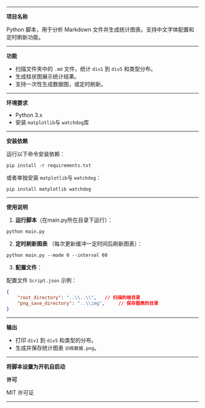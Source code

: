 
---

**项目名称**

Python 脚本，用于分析 Markdown 文件并生成统计图表。支持中文字体配置和定时刷新功能。

---

**功能**

- 扫描文件夹中的 `.md` 文件，统计 `div1` 到 `div5` 和类型分布。
- 生成柱状图展示统计结果。
- 支持一次性生成数据图，或定时刷新。

---

**环境要求**

- Python 3.x
- 安装 `matplotlib`与 `watchdog`库

---

**安装依赖**

运行以下命令安装依赖：

```
pip install -r requirements.txt
```

或者单独安装 `matplotlib`与 `watchdog`：

```
pip install matplotlib watchdog
```

---

**使用说明**

1. **运行脚本**（在main.py所在目录下运行）：

```
python main.py
```

2. **定时刷新图表**  （每次更新缓冲一定时间后刷新图表）：

```
python main.py --mode 0 --interval 60
```

3. **配置文件**：

配置文件 `Script.json` 示例：

```json
{
    "root_directory": "..\\..\\",   // 扫描的根目录
    "png_save_directory": "..\\img",     // 保存图表的目录
}
```

---

**输出**

- 打印 `div1` 到 `div5` 和类型的分布。
- 生成并保存统计图表 `训练数据.png`。

---
**将脚本设置为开机自启动**

**许可**

MIT 许可证

---

